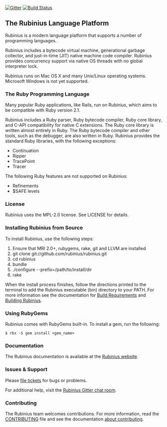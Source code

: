 [![Gitter](https://badges.gitter.im/Join%20Chat.svg)](https://gitter.im/rubinius/rubinius?utm_source=badge&utm_medium=badge&utm_campaign=pr-badge) [![Build Status](https://travis-ci.org/rubinius/rubinius.svg?branch=master)](https://travis-ci.org/rubinius/rubinius)

## The Rubinius Language Platform

Rubinius is a modern language platform that supports a number of programming languages.

Rubinius includes a bytecode virtual machine, generational garbage collector, and just-in-time (JIT) native machine code compiler. Rubinius provides concurrency support via native OS threads with no global interpreter lock.

Rubinius runs on Mac OS X and many Unix/Linux operating systems.  Microsoft Windows is not yet supported.


### The Ruby Programming Language

Many popular Ruby applications, like Rails, run on Rubinius, which aims to be
compatible with Ruby version 2.1.

Rubinius includes a Ruby parser, Ruby bytecode compiler, Ruby core library,
and C-API compatibility for native C extensions. The Ruby core library is
written almost entirely in Ruby. The Ruby bytecode compiler and other tools,
such as the debugger, are also written in Ruby.  Rubinius provides the
standard Ruby libraries, with the following exceptions:

* Continuation
* Ripper
* TracePoint
* Tracer

The following Ruby features are not supported on Rubinius:

* Refinements
* $SAFE levels


### License

Rubinius uses the MPL-2.0 license. See LICENSE for details.


### Installing Rubinius from Source

To install Rubinius, use the following steps:

1. Ensure that MRI 2.0+, rubygems, rake, git and LLVM are installed
1. git clone git://github.com/rubinius/rubinius.git
1. cd rubinius
1. bundle
1. ./configure --prefix=/path/to/install/dir
1. rake

When the install process finishes, follow the directions printed to the terminal to add the Rubinius executable (bin) directory to your PATH. For more information see the documentation for [Build Requirements](http://rubinius.com/doc/en/getting-started/requirements/) and [Building Rubinius](http://rubinius.com/doc/en/getting-started/building/).


### Using RubyGems

Rubinius comes with RubyGems built-in. To install a gem, run the following:

    $ rbx -S gem install <gem_name>


### Documentation

The Rubinius documentation is available at the [Rubinius website](http://rubinius.com).


### Issues & Support

Please [file tickets](http://github.com/rubinius/rubinius/issues) for bugs or problems.

For additional help, visit the [Rubinius Gitter chat room](https://gitter.im/rubinius/rubinius).


### Contributing

The Rubinius team welcomes contributions. For more information, read the
[CONTRIBUTING](https://github.com/rubinius/rubinius/blob/master/CONTRIBUTING.md) file and see the documentation [about contributing](http://rubinius.com/doc/en/contributing/).
